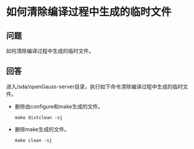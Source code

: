 # 如何清除编译过程中生成的临时文件<a name="ZH-CN_TOPIC_0241496977"></a>

## 问题<a name="section8138144317480"></a>

如何清除编译过程中生成的临时文件。

## 回答<a name="section09254965110"></a>

进入/sda/openGauss-server目录，执行如下命令清除编译过程中生成的临时文件。

-   删除由configure和make生成的文件。

    ```
    make distclean -sj
    ```

-   删除make生成的文件。

    ```
    make clean -sj
    ```


